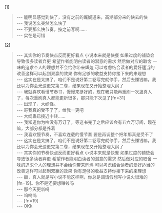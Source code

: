 
[1] 
>--- 能明显感觉到快了，没有之前的娓娓道来，高潮部分来的快去的快<br>
>--- 我说怎么突然怎么快了<br>
>--- 不要那么快节奏。按之前写啊……<br>
>--- 实在是可惜<br>

[2] 
>--- 其实你的节奏快点反而更好看点   小说本来就是快餐   如果过度的铺垫会导致很多读者弃更      希望作者能明白读者的潜意的需求   然后做对应的取舍   一味的追求个人的理想并不会给你带来辉煌   可以考虑结合读者的爱好适当的改善这样可以起到双赢的效果  你有足够的收益支持你接下来的来理想<br>
>--- 这实在是太搞了，咱们不是说好第二卷写完就停手，然后去赚钱嘛，我还以为你会光速更完第二卷，结果现在又开始整理大纲了<br>
>--- 我就喜欢看慢节奏书，慢慢来挺好的，现在我只能再重刷一次蛊真人了，每次重刷真人都能更新很多，那只能下次见了[fn=31]<br>
>--- 出现了，大纲怪。<br>
>--- 哥我真的受不了了，给我一更吧<br>
>--- 大纲蛊已接近十转……<br>
>--- 我知道你为啥没有万订了，等这书完了之后应该会有五六万订阅，现在嘛，大部分都是养着<br>
>--- 我喜欢慢节奏，不喜欢连载的慢节奏
要是再调整个把年那真是受不了<br>
>--- 这实在是太搞了，咱们不是说好第二卷写完就停手，然后去赚钱嘛，我还以为你会光速更完第二卷，结果现在又开始整理大纲了<br>
>--- 其实你的节奏快点反而更好看点   小说本来就是快餐   如果过度的铺垫会导致很多读者弃更      希望作者能明白读者的潜意的需求   然后做对应的取舍   一味的追求个人的理想并不会给你带来辉煌   可以考虑结合读者的爱好适当的改善这样可以起到双赢的效果  你有足够的收益支持你接下来的来理想<br>
>--- 额，真人就是写小说不能这样啊，你总是调请假想写小说火很难的[fn=19]。你不是还要想赚钱吗<br>
>--- 那今天更新吗<br>
>--- 呜呜呜<br>
>--- [fn=19]<br>
>--- OKk<br>
